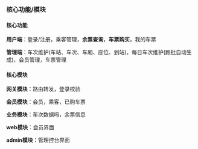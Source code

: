 ### 核心功能/模块

#### 核心功能

**用户端**：登录/注册，乘客管理，**余票查询**，**车票购买**，我的车票

**管理端**：车次维护(车站、车次、车厢、座位、到站)，每日车次维护(跑批自动生成)，会员管理，车票管理

#### 核心模块

**网关模块**：路由转发，登录校验

**会员模块**：会员，乘客，已购车票

**业务模块**：车次数据吗，余票信息

**web模块**：会员界面

**admin模块**：管理控台界面